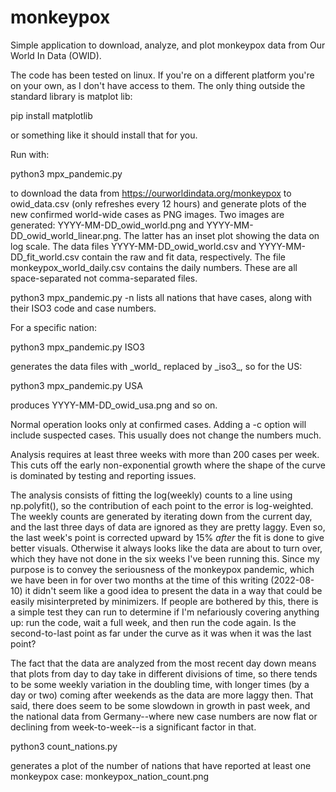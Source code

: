 # monkeypox
Simple application to download, analyze, and plot monkeypox data from Our World In Data (OWID).

The code has been tested on linux. If you're on a different platform you're on your own, as I don't have access to them. The only thing outside the standard library is matplot lib:

pip install matplotlib

or something like it should install that for you.

Run with:

python3 mpx_pandemic.py

to download the data from https://ourworldindata.org/monkeypox to owid_data.csv (only refreshes every 12 hours) and generate plots of the new confirmed world-wide cases as PNG images. Two images are generated: YYYY-MM-DD\_owid\_world.png and  YYYY-MM-DD\_owid\_world\_linear.png. The latter has an inset plot showing the data on log scale. The data files YYYY-MM-DD\_owid\_world.csv and YYYY-MM-DD\_fit\_world.csv contain the raw and fit data, respectively. The file monkeypox\_world\_daily.csv contains the daily numbers. These are all space-separated not comma-separated files.

python3 mpx_pandemic.py -n lists all nations that have cases, along with their ISO3 code and case numbers.

For a specific nation:

python3 mpx_pandemic.py ISO3

generates the data files with \_world\_ replaced by \_iso3\_, so for the US: 

python3 mpx_pandemic.py USA

produces YYYY-MM-DD\_owid\_usa.png and so on.

Normal operation looks only at confirmed cases. Adding a -c option will include suspected cases. This usually does not change the numbers much.

Analysis requires at least three weeks with more than 200 cases per week. This cuts off the early non-exponential growth where the shape of the curve is dominated by testing and reporting issues.

The analysis consists of fitting the log(weekly) counts to a line using np.polyfit(), so the contribution of each point to the error is log-weighted. The weekly counts are generated by iterating down from the current day, and the last three days of data are ignored as they are pretty laggy. Even so, the last week's point is corrected upward by 15% _after_ the fit is done to give better visuals. Otherwise it always looks like the data are about to turn over, which they have not done in the six weeks I've been running this. Since my purpose is to convey the seriousness of the monkeypox pandemic, which we have been in for over two months at the time of this writing (2022-08-10) it didn't seem like a good idea to present the data in a way that could be easily misinterpreted by minimizers. If people are bothered by this, there is a simple test they can run to determine if I'm nefariously covering anything up: run the code, wait a full week, and then run the code again. Is the second-to-last point as far under the curve as it was when it was the last point?

The fact that the data are analyzed from the most recent day down means that plots from day to day take in different divisions of time, so there tends to be some weekly variation in the doubling time, with longer times (by a day or two) coming after weekends as the data are more laggy then. That said, there does seem to be some slowdown in growth in past week, and the national data from Germany--where new case numbers are now flat or declining from week-to-week--is a significant factor in that.

python3 count\_nations.py 

generates a plot of the number of nations that have reported at least one monkeypox case: monkeypox\_nation\_count.png

